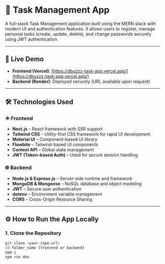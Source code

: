 # 📝 Task Management App

A full-stack Task Management application built using the MERN stack with modern UI and authentication features. It allows users to register, manage personal tasks (create, update, delete), and change passwords securely using JWT authentication.

---

## 🚀 Live Demo

- **Frontend (Vercel)**: [https://dbuzzz-task-app.vercel.app/](https://dbuzzz-task-app.vercel.app/)
- **Backend (Render)**: Deployed securely (URL available upon request)

---

## 🛠️ Technologies Used

### ⚛️ Frontend
- **Next.js** – React framework with SSR support
- **Tailwind CSS** – Utility-first CSS framework for rapid UI development
- **Material UI** – Component-based UI library
- **Flowbite** – Tailwind-based UI components
- **Context API** – Global state management
- **JWT (Token-based Auth)** – Used for secure session handling

### 🌐 Backend
- **Node.js & Express.js** – Server-side runtime and framework
- **MongoDB & Mongoose** – NoSQL database and object modeling
- **JWT** – Secure user authentication
- **dotenv** – Environment variable management
- **CORS** – Cross-Origin Resource Sharing

---

## ⚙️ How to Run the App Locally

### 1. Clone the Repository

```bash
git clone <your-repo-url>
cd folder_name (fronrend or backend)
npm i
npm run dev



